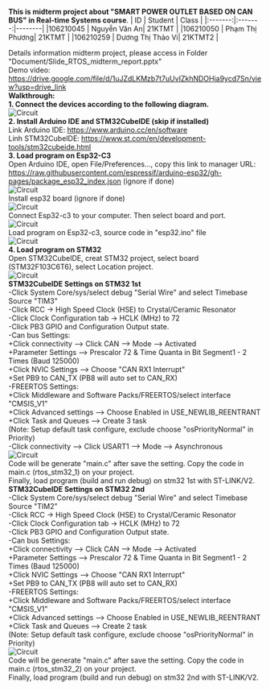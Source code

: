 **This is midterm project about "SMART POWER OUTLET BASED ON CAN BUS" in Real-time Systems course**. 
| ID   | Student    | Class    |
|:-------:|:-------:|--------|
|106210045      | Nguyễn Văn An| 21KTMT       |
|106210050      | Phạm Thị Phương| 21KTMT       |
|106210259      | Dương Thị Thảo Vi| 21KTMT2       |

Details information midterm project, please access in Folder "Document/Slide_RTOS_midterm_report.pptx"  
Demo video: https://drive.google.com/file/d/1uJZdLKMzb7t7uUvIZkhNDOHja9ycd7Sn/view?usp=drive_link  
**Walkthrough:**  
**1. Connect the devices according to the following diagram.**  
![Circuit](Document/circuit.png)  
**2. Install Arduino IDE and STM32CubeIDE (skip if installed)**  
Link Arduino IDE: https://www.arduino.cc/en/software  
Linh STM32CubeIDE: https://www.st.com/en/development-tools/stm32cubeide.html  
**3. Load program on Esp32-C3**  
Open Arduino IDE, open File/Preferences..., copy this link to manager URL: https://raw.githubusercontent.com/espressif/arduino-esp32/gh-pages/package_esp32_index.json (ignore if done)  
![Circuit](img_source/arduino1.png)  
Install esp32 board (ignore if done)  
![Circuit](img_source/arduino2.png)  
Connect Esp32-c3 to your computer. Then select board and port.  
![Circuit](img_source/arduino3.png)  
Load program on Esp32-c3, source code in "esp32.ino" file  
![Circuit](img_source/arduino4.png)  
**4. Load program on STM32**  
Open STM32CubeIDE, creat STM32 project, select board (STM32F103C6T6), select Location project.  
![Circuit](img_source/stm1.png)  
**STM32CubeIDE Settings on STM32 1st**  
-Click System Core/sys/select debug "Serial Wire" and select Timebase Source "TIM3"  
-Click RCC → High Speed Clock (HSE) to Crystal/Ceramic Resonator  
-Click Clock Configuration tab → HCLK (MHz) to 72  
-Click PB3 GPIO and Configuration Output state.  
-Can bus Settings:  
+Click connectivity --> Click CAN --> Mode --> Activated  
+Parameter Settings --> Prescalor 72 & Time Quanta in Bit Segment1 - 2 Times (Baud 125000)  
+Click NVIC Settings --> Choose "CAN RX1 Interrupt"  
+Set PB9 to CAN_TX (PB8 will auto set to CAN_RX)  
-FREERTOS Settings:  
+Click Middleware and Software Packs/FREERTOS/select interface "CMSIS_V1"  
+Click Advanced settings --> Choose Enabled in USE_NEWLIB_REENTRANT   
+Click Task and Queues --> Create 3 task  
(Note: Setup default task configure, exclude choose "osPriorityNormal" in Priority)  
-Click connectivity --> Click USART1 --> Mode --> Asynchronous  
![Circuit](img_source/stm2.png)  
Code will be generate "main.c" after save the setting. Copy the code in main.c (rtos_stm32_1) on your project.  
Finally, load program (build and run debug) on stm32 1st with ST-LINK/V2.  
**STM32CubeIDE Settings on STM32 2nd**  
-Click System Core/sys/select debug "Serial Wire" and select Timebase Source "TIM2"  
-Click RCC → High Speed Clock (HSE) to Crystal/Ceramic Resonator  
-Click Clock Configuration tab → HCLK (MHz) to 72  
-Click PB3 GPIO and Configuration Output state.  
-Can bus Settings:  
+Click connectivity --> Click CAN --> Mode --> Activated  
+Parameter Settings --> Prescalor 72 & Time Quanta in Bit Segment1 - 2 Times (Baud 125000)  
+Click NVIC Settings --> Choose "CAN RX1 Interrupt"  
+Set PB9 to CAN_TX (PB8 will auto set to CAN_RX)  
-FREERTOS Settings:  
+Click Middleware and Software Packs/FREERTOS/select interface "CMSIS_V1"  
+Click Advanced settings --> Choose Enabled in USE_NEWLIB_REENTRANT   
+Click Task and Queues --> Create 2 task  
(Note: Setup default task configure, exclude choose "osPriorityNormal" in Priority)  
![Circuit](img_source/stm3.png)  
Code will be generate "main.c" after save the setting. Copy the code in main.c (rtos_stm32_2) on your project.  
Finally, load program (build and run debug) on stm32 2nd with ST-LINK/V2.
